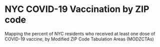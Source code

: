 # NYC COVID-19 Vaccination by ZIP code
Mapping the percent of NYC residents who received at least one dose of COVID-19 vaccine, by Modified ZIP Code Tabulation Areas (MODZCTAs)
